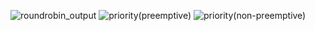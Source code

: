 ![roundrobin_output](https://github.com/user-attachments/assets/6909edf0-7e79-46d4-bc37-a02297f14fc7)
![priority(preemptive)](https://github.com/user-attachments/assets/b8eee109-038e-4c8a-b3b8-9db6317b0735)
![priority(non-preemptive)](https://github.com/user-attachments/assets/e077a806-9daf-414c-9ab8-2d839d75cfcf)
